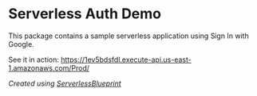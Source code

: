 # Serverless Auth Demo

This package contains a sample serverless application using Sign In with Google.

See it in action: https://1ev5bdsfdl.execute-api.us-east-1.amazonaws.com/Prod/


_Created using [ServerlessBlueprint](https://github.com/dshields1/ServerlessBlueprint)_
